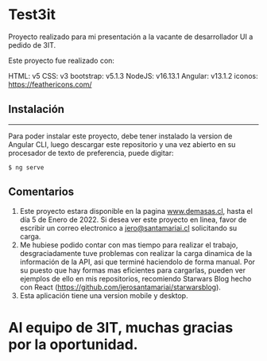 # Test3it

Proyecto realizado para mi presentación a la vacante de desarrollador UI a pedido de 3IT.

Este proyecto fue realizado con:

HTML: v5
CSS: v3
bootstrap: v5.1.3
NodeJS: v16.13.1
Angular: v13.1.2
iconos: https://feathericons.com/ 

## Instalación
***
Para poder instalar este proyecto, debe tener instalado la version de Angular CLI, luego descargar este repositorio y una vez abierto en su procesador de texto de preferencia, puede digitar:
```
$ ng serve
```

## Comentarios
1. Este proyecto estara disponible en la pagina www.demasas.cl, hasta el día 5 de Enero de 2022. Si desea ver este proyecto en linea, favor de escribir un correo electronico a jero@santamariai.cl solicitando su carga.
2. Me hubiese podido contar con mas tiempo para realizar el trabajo, desgraciadamente tuve problemas con realizar la carga dinamica de la información de la API, asi que terminé haciendolo de forma manual. Por su puesto que hay formas mas eficientes para cargarlas, pueden ver ejemplos de ello en mis repositorios, recomiendo Starwars Blog hecho con React (https://github.com/jerosantamariai/starwarsblog).
3. Esta aplicación tiene una version mobile y desktop.

# Al equipo de 3IT, muchas gracias por la oportunidad.